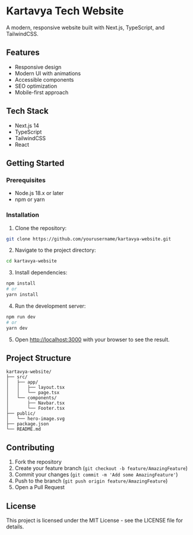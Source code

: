 # Kartavya Tech Website

A modern, responsive website built with Next.js, TypeScript, and TailwindCSS.

## Features

- Responsive design
- Modern UI with animations
- Accessible components
- SEO optimization
- Mobile-first approach

## Tech Stack

- Next.js 14
- TypeScript
- TailwindCSS
- React

## Getting Started

### Prerequisites

- Node.js 18.x or later
- npm or yarn

### Installation

1. Clone the repository:
```bash
git clone https://github.com/yourusername/kartavya-website.git
```

2. Navigate to the project directory:
```bash
cd kartavya-website
```

3. Install dependencies:
```bash
npm install
# or
yarn install
```

4. Run the development server:
```bash
npm run dev
# or
yarn dev
```

5. Open [http://localhost:3000](http://localhost:3000) with your browser to see the result.

## Project Structure

```
kartavya-website/
├── src/
│   ├── app/
│   │   ├── layout.tsx
│   │   └── page.tsx
│   └── components/
│       ├── Navbar.tsx
│       └── Footer.tsx
├── public/
│   └── hero-image.svg
├── package.json
└── README.md
```

## Contributing

1. Fork the repository
2. Create your feature branch (`git checkout -b feature/AmazingFeature`)
3. Commit your changes (`git commit -m 'Add some AmazingFeature'`)
4. Push to the branch (`git push origin feature/AmazingFeature`)
5. Open a Pull Request

## License

This project is licensed under the MIT License - see the LICENSE file for details. 